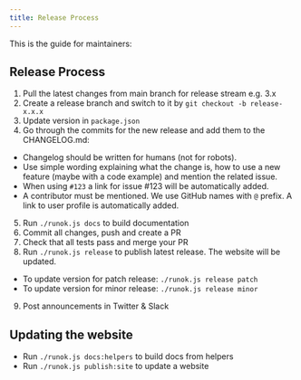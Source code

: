 ```yaml
---
title: Release Process
---
```


This is the guide for maintainers:

## Release Process

1. Pull the latest changes from main branch for release stream e.g. 3.x
2. Create a release branch and switch to it by `git checkout -b release-x.x.x`
3. Update version in `package.json`
4. Go through the commits for the new release and add them to the CHANGELOG.md: 
  * Changelog should be written for humans (not for robots). 
  * Use simple wording explaining what the change is, how to use a new feature (maybe with a code example) and mention the related issue. 
  * When using `#123` a link for issue #123 will be automatically added. 
  * A contributor must be mentioned. We use GitHub names with `@` prefix. A link to user profile is automatically added.
5. Run `./runok.js docs` to build documentation
6. Commit all changes, push and create a PR
7. Check that all tests pass and merge your PR
8. Run `./runok.js release` to publish latest release. The website will be updated.
  * To update version for patch release: `./runok.js release patch`
  * To update version for minor release: `./runok.js release minor`
9. Post announcements in Twitter & Slack

## Updating the website

* Run `./runok.js docs:helpers` to build docs from helpers
* Run `./runok.js publish:site` to update a website